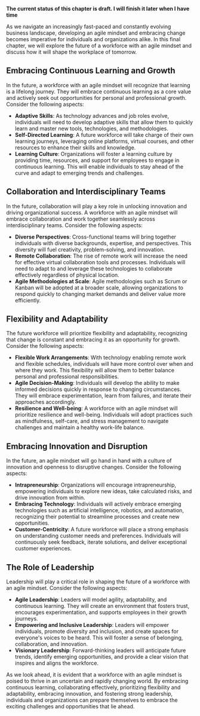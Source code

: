 **The current status of this chapter is draft. I will finish it later when I have time**

As we navigate an increasingly fast-paced and constantly evolving business landscape, developing an agile mindset and embracing change becomes imperative for individuals and organizations alike. In this final chapter, we will explore the future of a workforce with an agile mindset and discuss how it will shape the workplace of tomorrow.

Embracing Continuous Learning and Growth
----------------------------------------

In the future, a workforce with an agile mindset will recognize that learning is a lifelong journey. They will embrace continuous learning as a core value and actively seek out opportunities for personal and professional growth. Consider the following aspects:

* **Adaptive Skills**: As technology advances and job roles evolve, individuals will need to develop adaptive skills that allow them to quickly learn and master new tools, technologies, and methodologies.
* **Self-Directed Learning**: A future workforce will take charge of their own learning journeys, leveraging online platforms, virtual courses, and other resources to enhance their skills and knowledge.
* **Learning Culture**: Organizations will foster a learning culture by providing time, resources, and support for employees to engage in continuous learning. This will enable individuals to stay ahead of the curve and adapt to emerging trends and challenges.

Collaboration and Interdisciplinary Teams
-----------------------------------------

In the future, collaboration will play a key role in unlocking innovation and driving organizational success. A workforce with an agile mindset will embrace collaboration and work together seamlessly across interdisciplinary teams. Consider the following aspects:

* **Diverse Perspectives**: Cross-functional teams will bring together individuals with diverse backgrounds, expertise, and perspectives. This diversity will fuel creativity, problem-solving, and innovation.
* **Remote Collaboration**: The rise of remote work will increase the need for effective virtual collaboration tools and processes. Individuals will need to adapt to and leverage these technologies to collaborate effectively regardless of physical location.
* **Agile Methodologies at Scale**: Agile methodologies such as Scrum or Kanban will be adopted at a broader scale, allowing organizations to respond quickly to changing market demands and deliver value more efficiently.

Flexibility and Adaptability
----------------------------

The future workforce will prioritize flexibility and adaptability, recognizing that change is constant and embracing it as an opportunity for growth. Consider the following aspects:

* **Flexible Work Arrangements**: With technology enabling remote work and flexible schedules, individuals will have more control over when and where they work. This flexibility will allow them to better balance personal and professional responsibilities.
* **Agile Decision-Making**: Individuals will develop the ability to make informed decisions quickly in response to changing circumstances. They will embrace experimentation, learn from failures, and iterate their approaches accordingly.
* **Resilience and Well-being**: A workforce with an agile mindset will prioritize resilience and well-being. Individuals will adopt practices such as mindfulness, self-care, and stress management to navigate challenges and maintain a healthy work-life balance.

Embracing Innovation and Disruption
-----------------------------------

In the future, an agile mindset will go hand in hand with a culture of innovation and openness to disruptive changes. Consider the following aspects:

* **Intrapreneurship**: Organizations will encourage intrapreneurship, empowering individuals to explore new ideas, take calculated risks, and drive innovation from within.
* **Embracing Technology**: Individuals will actively embrace emerging technologies such as artificial intelligence, robotics, and automation, recognizing their potential to streamline processes and create new opportunities.
* **Customer-Centricity**: A future workforce will place a strong emphasis on understanding customer needs and preferences. Individuals will continuously seek feedback, iterate solutions, and deliver exceptional customer experiences.

The Role of Leadership
----------------------

Leadership will play a critical role in shaping the future of a workforce with an agile mindset. Consider the following aspects:

* **Agile Leadership**: Leaders will model agility, adaptability, and continuous learning. They will create an environment that fosters trust, encourages experimentation, and supports employees in their growth journeys.
* **Empowering and Inclusive Leadership**: Leaders will empower individuals, promote diversity and inclusion, and create spaces for everyone's voices to be heard. This will foster a sense of belonging, collaboration, and innovation.
* **Visionary Leadership**: Forward-thinking leaders will anticipate future trends, identify emerging opportunities, and provide a clear vision that inspires and aligns the workforce.

As we look ahead, it is evident that a workforce with an agile mindset is poised to thrive in an uncertain and rapidly changing world. By embracing continuous learning, collaborating effectively, prioritizing flexibility and adaptability, embracing innovation, and fostering strong leadership, individuals and organizations can prepare themselves to embrace the exciting challenges and opportunities that lie ahead.
